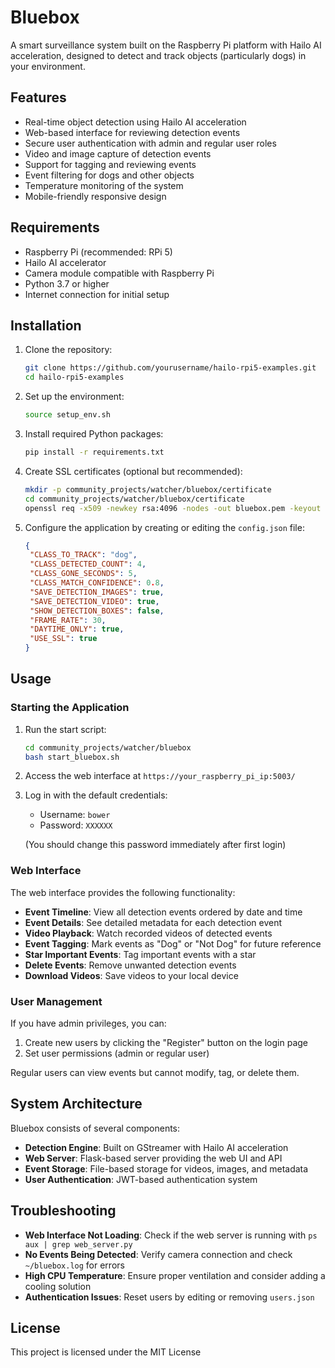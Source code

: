 # Bluebox

A smart surveillance system built on the Raspberry Pi platform with Hailo AI acceleration, designed to detect and track objects (particularly dogs) in your environment.

## Features

- Real-time object detection using Hailo AI acceleration
- Web-based interface for reviewing detection events
- Secure user authentication with admin and regular user roles
- Video and image capture of detection events
- Support for tagging and reviewing events
- Event filtering for dogs and other objects
- Temperature monitoring of the system
- Mobile-friendly responsive design

## Requirements

- Raspberry Pi (recommended: RPi 5)
- Hailo AI accelerator
- Camera module compatible with Raspberry Pi
- Python 3.7 or higher
- Internet connection for initial setup

## Installation

1. Clone the repository:
   ```bash
   git clone https://github.com/yourusername/hailo-rpi5-examples.git
   cd hailo-rpi5-examples
   ```

2. Set up the environment:
   ```bash
   source setup_env.sh
   ```

3. Install required Python packages:
   ```bash
   pip install -r requirements.txt
   ```

4. Create SSL certificates (optional but recommended):
   ```bash
   mkdir -p community_projects/watcher/bluebox/certificate
   cd community_projects/watcher/bluebox/certificate
   openssl req -x509 -newkey rsa:4096 -nodes -out bluebox.pem -keyout bluebox-privkey.pem -days 365
   ```

5. Configure the application by creating or editing the `config.json` file:
   ```json
   {
    "CLASS_TO_TRACK": "dog",
    "CLASS_DETECTED_COUNT": 4,
    "CLASS_GONE_SECONDS": 5,
    "CLASS_MATCH_CONFIDENCE": 0.8,
    "SAVE_DETECTION_IMAGES": true,
    "SAVE_DETECTION_VIDEO": true,
    "SHOW_DETECTION_BOXES": false,
    "FRAME_RATE": 30,
    "DAYTIME_ONLY": true,
    "USE_SSL": true
   }
   ```

## Usage

### Starting the Application

1. Run the start script:
   ```bash
   cd community_projects/watcher/bluebox
   bash start_bluebox.sh
   ```

2. Access the web interface at `https://your_raspberry_pi_ip:5003/`

3. Log in with the default credentials:
   - Username: `bower`
   - Password: `XXXXXX`
   
   (You should change this password immediately after first login)

### Web Interface

The web interface provides the following functionality:

- **Event Timeline**: View all detection events ordered by date and time
- **Event Details**: See detailed metadata for each detection event
- **Video Playback**: Watch recorded videos of detected events
- **Event Tagging**: Mark events as "Dog" or "Not Dog" for future reference
- **Star Important Events**: Tag important events with a star
- **Delete Events**: Remove unwanted detection events
- **Download Videos**: Save videos to your local device

### User Management

If you have admin privileges, you can:

1. Create new users by clicking the "Register" button on the login page
2. Set user permissions (admin or regular user)

Regular users can view events but cannot modify, tag, or delete them.

## System Architecture

Bluebox consists of several components:

- **Detection Engine**: Built on GStreamer with Hailo AI acceleration
- **Web Server**: Flask-based server providing the web UI and API
- **Event Storage**: File-based storage for videos, images, and metadata
- **User Authentication**: JWT-based authentication system

## Troubleshooting

- **Web Interface Not Loading**: Check if the web server is running with `ps aux | grep web_server.py`
- **No Events Being Detected**: Verify camera connection and check `~/bluebox.log` for errors
- **High CPU Temperature**: Ensure proper ventilation and consider adding a cooling solution
- **Authentication Issues**: Reset users by editing or removing `users.json`

## License

This project is licensed under the MIT License


